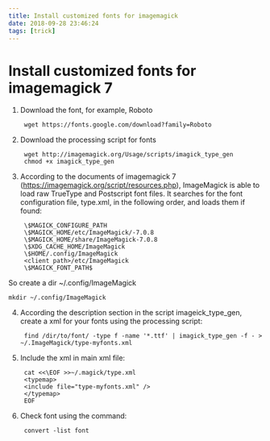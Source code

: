 ```yaml
---
title: Install customized fonts for imagemagick
date: 2018-09-28 23:46:24
tags: [trick]
---
```


# Install customized fonts for imagemagick 7
1. Download the font, for example, Roboto 

		wget https://fonts.google.com/download?family=Roboto

2. Download the processing script for fonts

		wget http://imagemagick.org/Usage/scripts/imagick_type_gen
		chmod +x imagick_type_gen

3. According to the documents of imagemagick 7 (https://imagemagick.org/script/resources.php), ImageMagick is able to load raw TrueType and Postscript font files. It searches for the font configuration file, type.xml, in the following order, and loads them if found:

		\$MAGICK_CONFIGURE_PATH
		\$MAGICK_HOME/etc/ImageMagick/-7.0.8
		\$MAGICK_HOME/share/ImageMagick-7.0.8
		\$XDG_CACHE_HOME/ImageMagick
		\$HOME/.config/ImageMagick
		<client path>/etc/ImageMagick
		\$MAGICK_FONT_PATH$

So create a dir ~/.config/ImageMagick

	mkdir ~/.config/ImageMagick

4. According the description section  in the script imageick_type_gen, create a xml for your fonts using the processing script:

		find /dir/to/font/ -type f -name '*.ttf' | imagick_type_gen -f - > ~/.ImageMagick/type-myfonts.xml


5. Include the xml in main xml file:

		cat <<\EOF >>~/.magick/type.xml
		<typemap>
		<include file="type-myfonts.xml" />
		</typemap>
		EOF

6. Check font using the command:

		convert -list font
		
